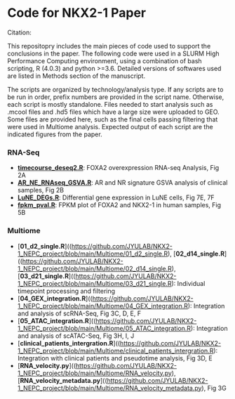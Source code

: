 # Code for NKX2-1 Paper
Citation:

This repositopry includes the main pieces of code used to support the conclusions in the paper. The following code were used in a SLURM High Performance Computing environment, using a combination of bash scripting, R (4.0.3) and python >=3.6. Detailed versions of softwares used are listed in Methods section of the manuscript.

The scripts are organized by technology/analysis type. If any scripts are to be run in order, prefix numbers are provided in the script name. Otherwise, each script is mostly standalone. Files needed to start analysis such as .mcool files and .hd5 files which have a large size were uploaded to GEO. Some files are provided here, such as the final cells passing filtering that were used in Multiome analysis.
Expected output of each script are the indicated figures from the paper.
 
### RNA-Seq

- [**timecourse_deseq2.R**](https://github.com/JYULAB/NKX2-1_NEPC_project/blob/main/RNA-seq/timecourse_deseq2.R): FOXA2 overexpression RNA-seq Analysis, Fig 2A
- [**AR_NE_RNAseq_GSVA.R**](https://github.com/JYULAB/NKX2-1_NEPC_project/blob/main/RNA-seq/AR_NE_RNAseq_GSVA.R): AR and NR signature GSVA analysis of clinical samples, Fig 2B
- [**LuNE_DEGs.R**](https://github.com/JYULAB/NKX2-1_NEPC_project/blob/main/RNA-seq/LuNE_DEGs.R): Differential gene expression in LuNE cells, Fig 7E, 7F
- [**fpkm_pval.R**](https://github.com/JYULAB/NKX2-1_NEPC_project/blob/main/RNA-seq/fpkm_pval.R): FPKM plot of FOXA2 and NKX2-1 in human samples, Fig 5B

### Multiome

- [**01_d2_single.R**]((https://github.com/JYULAB/NKX2-1_NEPC_project/blob/main/Multiome/01_d2_single.R),  [**02_d14_single.R**]((https://github.com/JYULAB/NKX2-1_NEPC_project/blob/main/Multiome/02_d14_single.R),  [**03_d21_single.R**]((https://github.com/JYULAB/NKX2-1_NEPC_project/blob/main/Multiome/03_d21_single.R): Individual timepoint processing and filtering
- [**04_GEX_integration.R**]((https://github.com/JYULAB/NKX2-1_NEPC_project/blob/main/Multiome/04_GEX_integration.R): Integration and analysis of scRNA-Seq, Fig 3C, D, E, F
- [**05_ATAC_integration.R**]((https://github.com/JYULAB/NKX2-1_NEPC_project/blob/main/Multiome/05_ATAC_integration.R): Integration and analysis of scATAC-Seq, Fig 3H, I, J
- [**clinical_patients_intergration.R**]((https://github.com/JYULAB/NKX2-1_NEPC_project/blob/main/Multiome/clinical_patients_intergration.R): Integration with clinical patients and pseudotime analysis, Fig 3D, E
- [**RNA_velocity.py**]((https://github.com/JYULAB/NKX2-1_NEPC_project/blob/main/Multiome/RNA_velocity.py), [**RNA_velocity_metadata.py**]((https://github.com/JYULAB/NKX2-1_NEPC_project/blob/main/Multiome/RNA_velocity_metadata.py), Fig 3G


 
